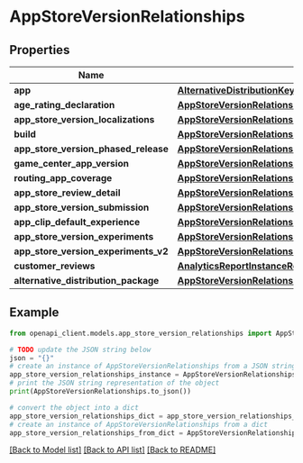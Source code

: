 # AppStoreVersionRelationships


## Properties

Name | Type | Description | Notes
------------ | ------------- | ------------- | -------------
**app** | [**AlternativeDistributionKeyCreateRequestDataRelationshipsApp**](AlternativeDistributionKeyCreateRequestDataRelationshipsApp.md) |  | [optional] 
**age_rating_declaration** | [**AppStoreVersionRelationshipsAgeRatingDeclaration**](AppStoreVersionRelationshipsAgeRatingDeclaration.md) |  | [optional] 
**app_store_version_localizations** | [**AppStoreVersionRelationshipsAppStoreVersionLocalizations**](AppStoreVersionRelationshipsAppStoreVersionLocalizations.md) |  | [optional] 
**build** | [**AppStoreVersionRelationshipsBuild**](AppStoreVersionRelationshipsBuild.md) |  | [optional] 
**app_store_version_phased_release** | [**AppStoreVersionRelationshipsAppStoreVersionPhasedRelease**](AppStoreVersionRelationshipsAppStoreVersionPhasedRelease.md) |  | [optional] 
**game_center_app_version** | [**AppStoreVersionRelationshipsGameCenterAppVersion**](AppStoreVersionRelationshipsGameCenterAppVersion.md) |  | [optional] 
**routing_app_coverage** | [**AppStoreVersionRelationshipsRoutingAppCoverage**](AppStoreVersionRelationshipsRoutingAppCoverage.md) |  | [optional] 
**app_store_review_detail** | [**AppStoreVersionRelationshipsAppStoreReviewDetail**](AppStoreVersionRelationshipsAppStoreReviewDetail.md) |  | [optional] 
**app_store_version_submission** | [**AppStoreVersionRelationshipsAppStoreVersionSubmission**](AppStoreVersionRelationshipsAppStoreVersionSubmission.md) |  | [optional] 
**app_clip_default_experience** | [**AppStoreVersionRelationshipsAppClipDefaultExperience**](AppStoreVersionRelationshipsAppClipDefaultExperience.md) |  | [optional] 
**app_store_version_experiments** | [**AppStoreVersionRelationshipsAppStoreVersionExperiments**](AppStoreVersionRelationshipsAppStoreVersionExperiments.md) |  | [optional] 
**app_store_version_experiments_v2** | [**AppStoreVersionRelationshipsAppStoreVersionExperiments**](AppStoreVersionRelationshipsAppStoreVersionExperiments.md) |  | [optional] 
**customer_reviews** | [**AnalyticsReportInstanceRelationshipsSegments**](AnalyticsReportInstanceRelationshipsSegments.md) |  | [optional] 
**alternative_distribution_package** | [**AppStoreVersionRelationshipsAlternativeDistributionPackage**](AppStoreVersionRelationshipsAlternativeDistributionPackage.md) |  | [optional] 

## Example

```python
from openapi_client.models.app_store_version_relationships import AppStoreVersionRelationships

# TODO update the JSON string below
json = "{}"
# create an instance of AppStoreVersionRelationships from a JSON string
app_store_version_relationships_instance = AppStoreVersionRelationships.from_json(json)
# print the JSON string representation of the object
print(AppStoreVersionRelationships.to_json())

# convert the object into a dict
app_store_version_relationships_dict = app_store_version_relationships_instance.to_dict()
# create an instance of AppStoreVersionRelationships from a dict
app_store_version_relationships_from_dict = AppStoreVersionRelationships.from_dict(app_store_version_relationships_dict)
```
[[Back to Model list]](../README.md#documentation-for-models) [[Back to API list]](../README.md#documentation-for-api-endpoints) [[Back to README]](../README.md)


